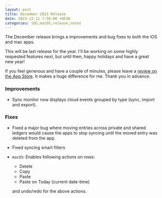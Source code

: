 ```yaml
---
layout: post
title: December 2023 Release
date: 2023-12-11 7:50:00 +0530
categories: iOS,macOS,release,notes
---
```


The December release brings a improvements and bug fixes to both the iOS and mac apps.

This will be last release for the year. I'll be working on some highly requested features next, but until then, happy holidays and have a great new year! 

If you feel generous and have a couple of minutes, please leave a [review on the App Store](https://apps.apple.com/app/id1475098830?action=write-review). It makes a huge difference for me. Thank you in advance.

### Improvements

- Sync monitor now displays cloud events grouped by type (sync, import and export). 

### Fixes

- Fixed a major bug where moving entries across private and shared ledgers would cause the apps to stop syncing until the moved entry was deleted from the app. 
- Fixed syncing smart filters
- `macOS`: Enables following actions on rows:
  - Delete
  - Copy
  - Paste
  - Paste on Today (current date-time)
  
  and undo/redo for the above actions.